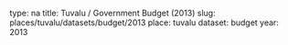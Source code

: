 type: na
title: Tuvalu / Government Budget (2013)
slug: places/tuvalu/datasets/budget/2013
place: tuvalu
dataset: budget
year: 2013
